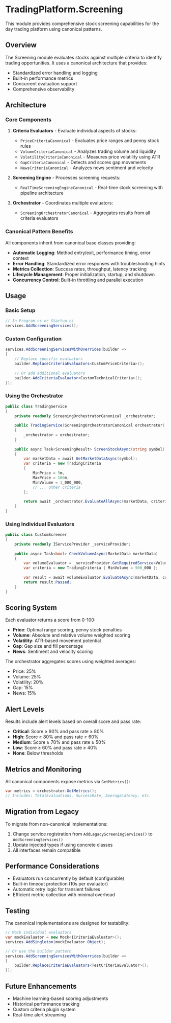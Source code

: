 # TradingPlatform.Screening

This module provides comprehensive stock screening capabilities for the day trading platform using canonical patterns.

## Overview

The Screening module evaluates stocks against multiple criteria to identify trading opportunities. It uses a canonical architecture that provides:

- Standardized error handling and logging
- Built-in performance metrics
- Concurrent evaluation support
- Comprehensive observability

## Architecture

### Core Components

1. **Criteria Evaluators** - Evaluate individual aspects of stocks:
   - `PriceCriteriaCanonical` - Evaluates price ranges and penny stock rules
   - `VolumeCriteriaCanonical` - Analyzes trading volume and liquidity
   - `VolatilityCriteriaCanonical` - Measures price volatility using ATR
   - `GapCriteriaCanonical` - Detects and scores gap movements
   - `NewsCriteriaCanonical` - Analyzes news sentiment and velocity

2. **Screening Engine** - Processes screening requests:
   - `RealTimeScreeningEngineCanonical` - Real-time stock screening with pipeline architecture

3. **Orchestrator** - Coordinates multiple evaluators:
   - `ScreeningOrchestratorCanonical` - Aggregates results from all criteria evaluators

### Canonical Pattern Benefits

All components inherit from canonical base classes providing:

- **Automatic Logging**: Method entry/exit, performance timing, error context
- **Error Handling**: Standardized error responses with troubleshooting hints
- **Metrics Collection**: Success rates, throughput, latency tracking
- **Lifecycle Management**: Proper initialization, startup, and shutdown
- **Concurrency Control**: Built-in throttling and parallel execution

## Usage

### Basic Setup

```csharp
// In Program.cs or Startup.cs
services.AddScreeningServices();
```

### Custom Configuration

```csharp
services.AddScreeningServicesWithOverrides(builder =>
{
    // Replace specific evaluators
    builder.ReplaceCriteriaEvaluators<CustomPriceCriteria>();
    
    // Or add additional evaluators
    builder.AddCriteriaEvaluator<CustomTechnicalCriteria>();
});
```

### Using the Orchestrator

```csharp
public class TradingService
{
    private readonly ScreeningOrchestratorCanonical _orchestrator;
    
    public TradingService(ScreeningOrchestratorCanonical orchestrator)
    {
        _orchestrator = orchestrator;
    }
    
    public async Task<ScreeningResult> ScreenStockAsync(string symbol)
    {
        var marketData = await GetMarketDataAsync(symbol);
        var criteria = new TradingCriteria
        {
            MinPrice = 5m,
            MaxPrice = 100m,
            MinVolume = 1_000_000,
            // ... other criteria
        };
        
        return await _orchestrator.EvaluateAllAsync(marketData, criteria);
    }
}
```

### Using Individual Evaluators

```csharp
public class CustomScreener
{
    private readonly IServiceProvider _serviceProvider;
    
    public async Task<bool> CheckVolumeAsync(MarketData marketData)
    {
        var volumeEvaluator = _serviceProvider.GetRequiredService<VolumeCriteriaCanonical>();
        var criteria = new TradingCriteria { MinVolume = 500_000 };
        
        var result = await volumeEvaluator.EvaluateAsync(marketData, criteria);
        return result.Passed;
    }
}
```

## Scoring System

Each evaluator returns a score from 0-100:

- **Price**: Optimal range scoring, penny stock penalties
- **Volume**: Absolute and relative volume weighted scoring
- **Volatility**: ATR-based movement potential
- **Gap**: Gap size and fill percentage
- **News**: Sentiment and velocity scoring

The orchestrator aggregates scores using weighted averages:
- Price: 25%
- Volume: 25%
- Volatility: 20%
- Gap: 15%
- News: 15%

## Alert Levels

Results include alert levels based on overall score and pass rate:

- **Critical**: Score ≥ 90% and pass rate ≥ 80%
- **High**: Score ≥ 80% and pass rate ≥ 60%
- **Medium**: Score ≥ 70% and pass rate ≥ 50%
- **Low**: Score ≥ 60% and pass rate ≥ 40%
- **None**: Below thresholds

## Metrics and Monitoring

All canonical components expose metrics via `GetMetrics()`:

```csharp
var metrics = orchestrator.GetMetrics();
// Includes: TotalEvaluations, SuccessRate, AverageLatency, etc.
```

## Migration from Legacy

To migrate from non-canonical implementations:

1. Change service registration from `AddLegacyScreeningServices()` to `AddScreeningServices()`
2. Update injected types if using concrete classes
3. All interfaces remain compatible

## Performance Considerations

- Evaluators run concurrently by default (configurable)
- Built-in timeout protection (10s per evaluator)
- Automatic retry logic for transient failures
- Efficient metric collection with minimal overhead

## Testing

The canonical implementations are designed for testability:

```csharp
// Mock individual evaluators
var mockEvaluator = new Mock<ICriteriaEvaluator>();
services.AddSingleton(mockEvaluator.Object);

// Or use the builder pattern
services.AddScreeningServicesWithOverrides(builder =>
{
    builder.ReplaceCriteriaEvaluators<TestCriteriaEvaluator>();
});
```

## Future Enhancements

- Machine learning-based scoring adjustments
- Historical performance tracking
- Custom criteria plugin system
- Real-time alert streaming